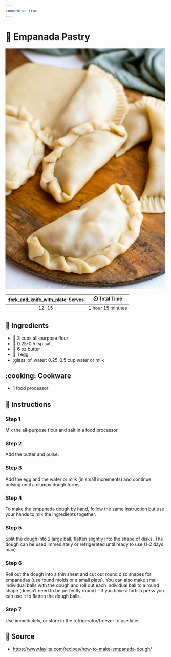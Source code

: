 ```yaml
---
comments: true
---
```

# :dumpling: Empanada Pastry

![Empanada Pastry](../../assets/images/empanada-pastry.jpg)

| :fork_and_knife_with_plate: Serves | :timer_clock: Total Time |
|:----------------------------------:|:-----------------------: |
| 12-15 | 1 hour 15 minutes |

## :salt: Ingredients

- :ear_of_rice: 3 cups all-purpose flour
- :salt: 0.25-0.5 tsp salt
- :butter: 6 oz butter
- :egg: 1 egg
- :glass_of_water: 0.25-0.5 cup water or milk

## :cooking: Cookware

- 1 food processor

## :pencil: Instructions

### Step 1

Mix the all-purpose flour and salt in a food processor.

### Step 2

Add the butter and pulse.

### Step 3

Add the egg and the water or milk (in small increments) and continue pulsing until a clumpy dough forms.

### Step 4

To make the empanada dough by hand, follow the same instruction but use your hands to mix the ingredients together.

### Step 5

Split the dough into 2 large ball, flatten slightly into the shape of disks. The dough can be used immediately or
refrigerated until ready to use (1-2 days max).

### Step 6

Roll out the dough into a thin sheet and cut out round disc shapes for empanadas (use round molds or a small plate). You
can also make small individual balls with the dough and roll out each individual ball to a round shape (doesn’t need
to be perfectly round) – if you have a tortilla press you can use it to flatten the dough balls.

### Step 7

Use immediately, or store in the refrigerator/freezer to use later.

## :link: Source

- <https://www.laylita.com/recipes/how-to-make-empanada-dough/>
